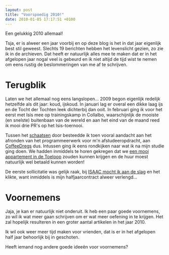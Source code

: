 ```yaml
---
layout: post
title: "Voorspoedig 2010!"
date: 2010-01-05 17:17:51 +0100
---
```

Een gelukkig 2010 allemaal!

Tsja, er is alweer een jaar voorbij en op deze blog is het in dat jaar
eigenlijk best stil geweest. Slechts 19 berichten hebben het
levenslicht gezien, zo zie ik in de archieven. Dat heeft er natuurlijk
alles mee te maken dat er in het afgelopen jaar nogal veel is gebeurd
en ik niet altijd de tijd wist te nemen om eens rustig de
beslommeringen van me af te schrijven.

# Terugblik

Laten we het allemaal nog eens langslopen... 2009 begon eigenlijk
redelijk hetzelfde als dit jaar: koud, ijskoud. In januari lag er overal
een dikke laag ijs en de Tocht der Tochten leek dichterbij dan ooit.
In februari ging ik voor het eerst met Isis mee op trainingskamp
in Collalbo, waarschijnlijk de mooiste (en snelste) buitenbaan van
de wereld en aan het eind van de maand reed ik mooi drie PR's op het
Isis-toernooi.

Tussen het [schaatsen](/tags/sport) door besteedde ik toen vooral
aandacht aan het afronden van het programmeerwerk voor m'n
afstudeeropdracht, aan [CoffeeDregs](/tags/coffeedregs) dus. Intussen
ging ik eens rondkijken naar wat ik na mijn studie ging doen. We
hadden inmiddels te horen gekregen dat we [een mooi appartement in de
Toeloop](/ons-nieuwe-hutje.html) zouden kunnen krijgen en de huur moest
natuurlijk wel betaald kunnen worden!

De eerste sollicitatie was gelijk raak, bij [ISAAC mocht ik aan de
slag](/studie/de-laatste-loodjes.html) en het klikte, want inmiddels is
mijn halfjaarcontract alweer verlengd...

# Voornemens

Jaja, je kan er natuurlijk niet onderuit. Ik heb een paar goede
voornemens, zo wil ik wat meer gaan schrijven om er wat meer
oefening in te krijgen. Het zal hopelijk resulteren in een groter
aantal artikelen in het jaar 2010.

Ik wil ook weer meer tijd maken voor vrienden, dat is er in het
afgelopen half jaar behoorlijk bij in geschoten.

Heeft iemand nog andere goede idee&euml;n voor voornemens?
